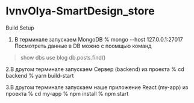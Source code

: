 # IvnvOlya-SmartDesign_store

Build Setup
1. В терминале запускаем MongoDB
% mongo --host 127.0.0.1:27017
Посмотреть данные в DB можно с поомщью команд
>show dbs
> use blog
> db.posts.find()

2.В другом терминале запускаем Сервер (backend) из проекта
% cd backend
% yarn build-start

3.В другом терминале запускаем наше приложение React (my-app) из проекта
% cd my-app
% npm install
% npm start  
